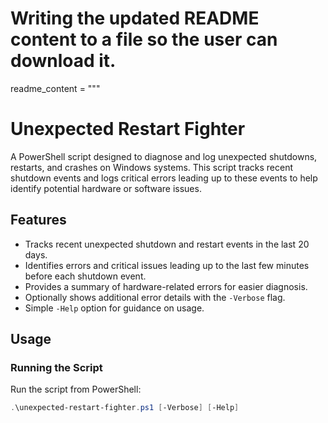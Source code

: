 # Writing the updated README content to a file so the user can download it.

readme_content = """

# Unexpected Restart Fighter

A PowerShell script designed to diagnose and log unexpected shutdowns, restarts, and crashes on Windows systems. This script tracks recent shutdown events and logs critical errors leading up to these events to help identify potential hardware or software issues.

## Features

- Tracks recent unexpected shutdown and restart events in the last 20 days.
- Identifies errors and critical issues leading up to the last few minutes before each shutdown event.
- Provides a summary of hardware-related errors for easier diagnosis.
- Optionally shows additional error details with the `-Verbose` flag.
- Simple `-Help` option for guidance on usage.

## Usage

### Running the Script

Run the script from PowerShell:

```powershell
.\unexpected-restart-fighter.ps1 [-Verbose] [-Help]
```
